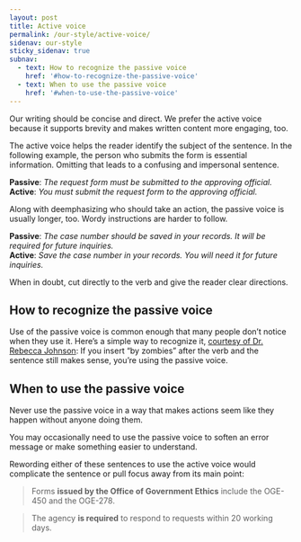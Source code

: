 ```yaml
---
layout: post
title: Active voice
permalink: /our-style/active-voice/
sidenav: our-style
sticky_sidenav: true
subnav:
  - text: How to recognize the passive voice
    href: '#how-to-recognize-the-passive-voice'
  - text: When to use the passive voice
    href: '#when-to-use-the-passive-voice'
---
```


Our writing should be concise and direct. We prefer the active voice because it supports brevity and makes written content more engaging, too.

The active voice helps the reader identify the subject of the sentence. In the following example, the person who submits the form is essential information. Omitting that leads to a confusing and impersonal sentence.

**Passive**: _The request form must be submitted to the approving official._  
**Active**: _You must submit the request form to the approving official._

Along with deemphasizing who should take an action, the passive voice is usually longer, too. Wordy instructions are harder to follow.

**Passive**: _The case number should be saved in your records. It will be required for future inquiries._  
**Active**: _Save the case number in your records. You will need it for future inquiries._

When in doubt, cut directly to the verb and give the reader clear directions.

## How to recognize the passive voice

Use of the passive voice is common enough that many people don’t notice when they use it. Here’s a simple way to recognize it, [courtesy of Dr. Rebecca Johnson](https://twitter.com/johnsonr/status/259012668298506240): If you insert “by zombies” after the verb and the sentence still makes sense, you’re using the passive voice.

## When to use the passive voice

Never use the passive voice in a way that makes actions seem like they happen without anyone doing them.

You may occasionally need to use the passive voice to soften an error message or make something easier to understand.

Rewording either of these sentences to use the active voice would complicate the sentence or pull focus away from its main point:

> Forms __issued by the Office of Government Ethics__ include the OGE-450 and the OGE-278.  

> The agency __is required__ to respond to requests within 20 working days.

